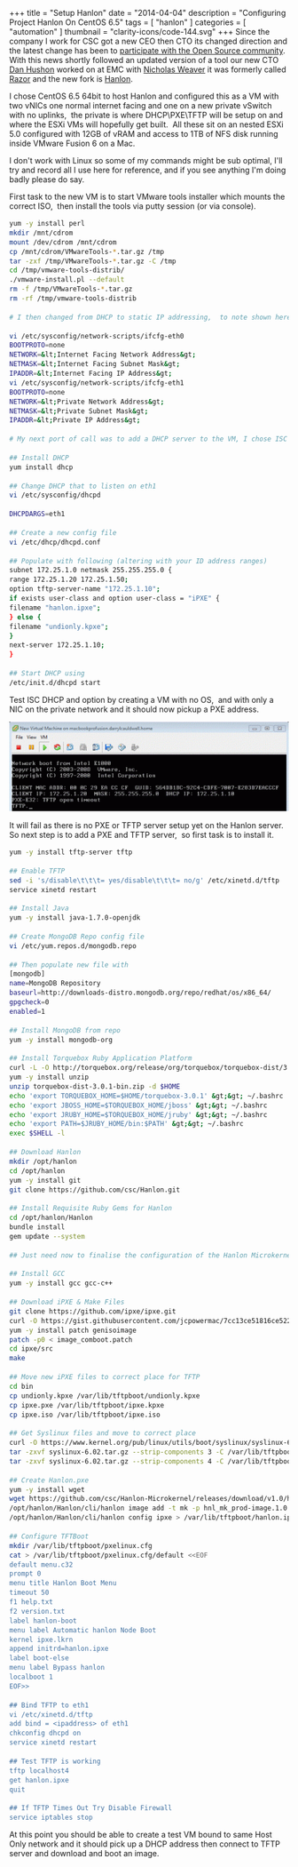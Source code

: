 +++
title = "Setup Hanlon"
date = "2014-04-04"
description = "Configuring Project Hanlon On CentOS 6.5"
tags = [
    "hanlon"
]
categories = [
    "automation"
]
thumbnail = "clarity-icons/code-144.svg"
+++
Since the company I work for CSC got a new CEO then CTO its changed direction and the latest change has been to [participate with the Open Source community](http://www.vdatacloud.com/blogs/2014/05/22/finding-value-in-opensource/).  With this news shortly followed an updated version of a tool our new CTO [Dan Hushon](https://twitter.com/DanHushon) worked on at EMC with [Nicholas Weaver](https://twitter.com/lynxbat) it was formerly called [Razor](https://github.com/puppetlabs/Razor") and the new fork is [Hanlon](https://github.com/csc/Hanlon).

I chose CentOS 6.5 64bit to host Hanlon and configured this as a VM with two vNICs one normal internet facing and one on a new private vSwitch with no uplinks,  the private is where DHCP\PXE\TFTP will be setup on and where the ESXi VMs will hopefully get built.  All these sit on an nested ESXi 5.0 configured with 12GB of vRAM and access to 1TB of NFS disk running inside VMware Fusion 6 on a Mac.

I don't work with Linux so some of my commands might be sub optimal, I'll try and record all I use here for reference, and if you see anything I'm doing badly please do say.

First task to the new VM is to start VMware tools installer which mounts the correct ISO,  then install the tools via putty session (or via console).

```bash
yum -y install perl
mkdir /mnt/cdrom
mount /dev/cdrom /mnt/cdrom
cp /mnt/cdrom/VMwareTools-*.tar.gz /tmp
tar -zxf /tmp/VMwareTools-*.tar.gz -C /tmp
cd /tmp/vmware-tools-distrib/
./vmware-install.pl --default
rm -f /tmp/VMwareTools-*.tar.gz
rm -rf /tmp/vmware-tools-distrib

# I then changed from DHCP to static IP addressing,  to note shown here are only the lines I changed or added the rest I left as they populated by OS

vi /etc/sysconfig/network-scripts/ifcfg-eth0
BOOTPROTO=none
NETWORK=&lt;Internet Facing Network Address&gt;
NETMASK=&lt;Internet Facing Subnet Mask&gt;
IPADDR=&lt;Internet Facing IP Address&gt;
vi /etc/sysconfig/network-scripts/ifcfg-eth1
BOOTPROTO=none
NETWORK=&lt;Private Network Address&gt;
NETMASK=&lt;Private Subnet Mask&gt;
IPADDR=&lt;Private IP Address&gt;

# My next port of call was to add a DHCP server to the VM, I chose ISC as that was recommended for Razor and appeared simple and well [documented](http://prefetch.net/articles/iscdhcpd.html).

## Install DHCP
yum install dhcp

## Change DHCP that to listen on eth1
vi /etc/sysconfig/dhcpd

DHCPDARGS=eth1

## Create a new config file
vi /etc/dhcp/dhcpd.conf

## Populate with following (altering with your ID address ranges)
subnet 172.25.1.0 netmask 255.255.255.0 {
range 172.25.1.20 172.25.1.50;
option tftp-server-name "172.25.1.10";
if exists user-class and option user-class = "iPXE" {
filename "hanlon.ipxe";
} else {
filename "undionly.kpxe";
}
next-server 172.25.1.10;
}

## Start DHCP using
/etc/init.d/dhcpd start
```

Test ISC DHCP and option by creating a VM with no OS,  and with only a NIC on the 
private network and it should now pickup a PXE address.

![Hanlon PXE Boot](/images/hanlon-PXE-Boot.gif)

It will fail as there is no PXE or TFTP server setup yet on the Hanlon server. So next step is to add a PXE and TFTP server,  so first task is to install it.

```bash
yum -y install tftp-server tftp

## Enable TFTP
sed -i 's/disable\t\t\t= yes/disable\t\t\t= no/g' /etc/xinetd.d/tftp
service xinetd restart

## Install Java
yum -y install java-1.7.0-openjdk

## Create MongoDB Repo config file
vi /etc/yum.repos.d/mongodb.repo

## Then populate new file with
[mongodb]
name=MongoDB Repository
baseurl=http://downloads-distro.mongodb.org/repo/redhat/os/x86_64/
gpgcheck=0
enabled=1

## Install MongoDB from repo
yum -y install mongodb-org

## Install Torquebox Ruby Application Platform
curl -L -O http://torquebox.org/release/org/torquebox/torquebox-dist/3.0.1/torquebox-dist-3.0.1-bin.zip
yum -y install unzip
unzip torquebox-dist-3.0.1-bin.zip -d $HOME
echo 'export TORQUEBOX_HOME=$HOME/torquebox-3.0.1' &gt;&gt; ~/.bashrc
echo 'export JBOSS_HOME=$TORQUEBOX_HOME/jboss' &gt;&gt; ~/.bashrc
echo 'export JRUBY_HOME=$TORQUEBOX_HOME/jruby' &gt;&gt; ~/.bashrc
echo 'export PATH=$JRUBY_HOME/bin:$PATH' &gt;&gt; ~/.bashrc
exec $SHELL -l

## Download Hanlon
mkdir /opt/hanlon
cd /opt/hanlon
yum -y install git
git clone https://github.com/csc/Hanlon.git

## Install Requisite Ruby Gems for Hanlon
cd /opt/hanlon/Hanlon
bundle install
gem update --system

## Just need now to finalise the configuration of the Hanlon Microkernel, configure TFTP and  iPXE.

## Install GCC
yum -y install gcc gcc-c++

## Download iPXE & Make Files
git clone https://github.com/ipxe/ipxe.git
curl -O https://gist.githubusercontent.com/jcpowermac/7cc13ce51816ce5222f4/raw/4384911a921a732e0b85d28ff3485fe18c092ffd/image_comboot.patch
yum -y install patch genisoimage
patch -p0 < image_comboot.patch
cd ipxe/src
make

## Move new iPXE files to correct place for TFTP
cd bin
cp undionly.kpxe /var/lib/tftpboot/undionly.kpxe
cp ipxe.pxe /var/lib/tftpboot/ipxe.kpxe
cp ipxe.iso /var/lib/tftpboot/ipxe.iso

## Get Syslinux files and move to correct place
curl -O https://www.kernel.org/pub/linux/utils/boot/syslinux/syslinux-6.02.tar.gz
tar -zxvf syslinux-6.02.tar.gz --strip-components 3 -C /var/lib/tftpboot syslinux-6.02/bios/core/pxelinux.0
tar -zxvf syslinux-6.02.tar.gz --strip-components 4 -C /var/lib/tftpboot syslinux-6.02/bios/com32/menu/menu.c32

## Create Hanlon.pxe
yum -y install wget
wget https://github.com/csc/Hanlon-Microkernel/releases/download/v1.0/hnl_mk_prod-image.1.0.iso<
/opt/hanlon/Hanlon/cli/hanlon image add -t mk -p hnl_mk_prod-image.1.0.iso
/opt/hanlon/Hanlon/cli/hanlon config ipxe > /var/lib/tftpboot/hanlon.ipxe

## Configure TFTBoot
mkdir /var/lib/tftpboot/pxelinux.cfg
cat > /var/lib/tftpboot/pxelinux.cfg/default <<EOF
default menu.c32
prompt 0
menu title Hanlon Boot Menu
timeout 50
f1 help.txt
f2 version.txt
label hanlon-boot
menu label Automatic hanlon Node Boot
kernel ipxe.lkrn
append initrd=hanlon.ipxe
label boot-else
menu label Bypass hanlon
localboot 1
EOF>>

## Bind TFTP to eth1
vi /etc/xinetd.d/tftp
add bind = <ipaddress> of eth1
chkconfig dhcpd on
service xinetd restart

## Test TFTP is working
tftp localhost4
get hanlon.ipxe
quit

## If TFTP Times Out Try Disable Firewall
service iptables stop
```

At this point you should be able to create a test VM bound to same Host Only network and it should pick up a DHCP address then connect to TFTP server and download and boot an image.